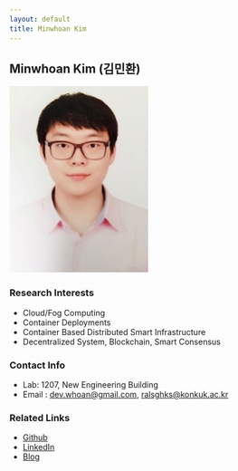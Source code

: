 ```yaml
---
layout: default
title: Minwhoan Kim
---
```


## Minwhoan Kim (김민환)
![MinwhoanKim](../assets/img/profile/profile_mwhkim.png)

### Research Interests 
* Cloud/Fog Computing
* Container Deployments
* Container Based Distributed Smart Infrastructure
* Decentralized System, Blockchain, Smart Consensus

### Contact Info
* Lab: 1207, New Engineering Building
* Email : dev.whoan@gmail.com, ralsghks@konkuk.ac.kr

### Related Links
* [Github](https://github.com/dev-whoan)
* [LinkedIn](https://www.linkedin.com/in/eugene-minwhoan-kim-23b355213/)
* [Blog](https://dev-whoan.xyz)
